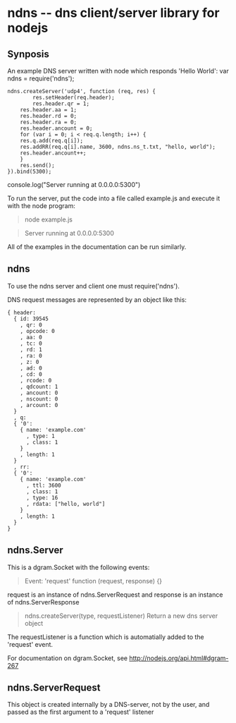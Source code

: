 ndns -- dns client/server library for nodejs
==============================

## Synposis

An example DNS server written with node which responds 'Hello World':
var ndns = require('ndns');

	ndns.createServer('udp4', function (req, res) {
    	    res.setHeader(req.header);
    	    res.header.qr = 1;
	    res.header.aa = 1;
	    res.header.rd = 0;
	    res.header.ra = 0;
	    res.header.ancount = 0;
	    for (var i = 0; i < req.q.length; i++) {
		res.q.add(req.q[i]);
		res.addRR(req.q[i].name, 3600, ndns.ns_t.txt, "hello, world");
		res.header.ancount++;
	    }
	    res.send();
	}).bind(5300);

console.log("Server running at 0.0.0.0:5300")

To run the server, put the code into a file called example.js and execute it
with the node program:

> node example.js

> Server running at 0.0.0.0:5300

All of the examples in the documentation can be run similarly.

## ndns

To use the ndns server and client one must require('ndns').

DNS request messages are represented by an object like this:

	{ header:
	  { id: 39545
	    , qr: 0
	    , opcode: 0
	    , aa: 0
	    , tc: 0
	    , rd: 1
	    , ra: 0
	    , z: 0
	    , ad: 0
	    , cd: 0
	    , rcode: 0
	    , qdcount: 1
	    , ancount: 0
	    , nscount: 0
	    , arcount: 0
	  }
	  , q: 
	  { '0': 
	    { name: 'example.com'
	      , type: 1
	      , class: 1
	    }
	    , length: 1
	  }
	  , rr: 
	  { '0': 
	    { name: 'example.com'
	      , ttl: 3600
	      , class: 1
	      , type: 16
	      , rdata: ["hello, world"]
	    }
	    , length: 1
	  }
	}

## ndns.Server

This is a dgram.Socket with the following events:

> Event: 'request'
function (request, response) {}

request is an instance of ndns.ServerRequest and response is an instance of
ndns.ServerResponse

> ndns.createServer(type, requestListener)
Return a new dns server object

The requestListener is a function which is automatially added to the 'request'
event.

For documentation on dgram.Socket, see http://nodejs.org/api.html#dgram-267

## ndns.ServerRequest

This object is created internally by a DNS-server, not by the user, and passed
as the first argument to a 'request' listener

